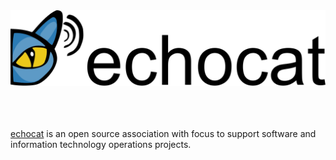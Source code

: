 <a href="https://echocat.org">
  <picture>
    <source media="(prefers-color-scheme: dark)" srcset="/profile/logo_theme_dark.svg">
    <source media="(prefers-color-scheme: light)" srcset="/profile/logo_theme_light.svg">
    <img alt="An illustration of sound waves emitted by a cat" src="/profile/logo_theme_light.svg">
  </picture>
</a>

<br><br><br>
[echocat](https://echocat.org) is an open source association with focus to support software and information technology operations projects.
